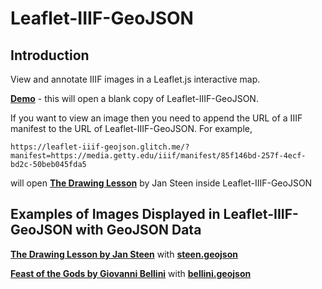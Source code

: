 # Leaflet-IIIF-GeoJSON

## Introduction

View and annotate IIIF images in a Leaflet.js interactive map.

<a href="https://leaflet-iiif-geojson.glitch.me/" target="_blank"><b>Demo</b></a> - this will open a blank copy of Leaflet-IIIF-GeoJSON. 

If you want to view an image then you need to append the URL of a IIIF manifest to the URL of Leaflet-IIIF-GeoJSON. For example,

`https://leaflet-iiif-geojson.glitch.me/?manifest=https://media.getty.edu/iiif/manifest/85f146bd-257f-4ecf-bd2c-50beb045fda5`

will open 
<a href="https://leaflet-iiif-geojson.glitch.me/?manifest=https://media.getty.edu/iiif/manifest/85f146bd-257f-4ecf-bd2c-50beb045fda5" target="_blank"><b>The Drawing Lesson</b></a> by Jan Steen inside Leaflet-IIIF-GeoJSON


## Examples of Images Displayed in Leaflet-IIIF-GeoJSON with GeoJSON Data
<a href="https://leaflet-iiif-geojson.glitch.me/?manifest=https://media.getty.edu/iiif/manifest/85f146bd-257f-4ecf-bd2c-50beb045fda5" target="_blank"><b>The Drawing Lesson by Jan Steen</b></a> with <a href="https://github.com/mapsmania/Leaflet-IIIF-GeoJSON/blob/main/steen.geojson" target="_blank"><b>steen.geojson</b></a>

<a href="https://leaflet-iiif-geojson.glitch.me/?manifest=https://www.nga.gov/api/v1/iiif/presentation/manifest.json?cultObj:id=1138" target="_blank"><b>Feast of the Gods by Giovanni Bellini</b></a> with <a href="https://github.com/mapsmania/Leaflet-IIIF-GeoJSON/blob/main/bellini.geojson" target="_blank"><b>bellini.geojson</b></a>

